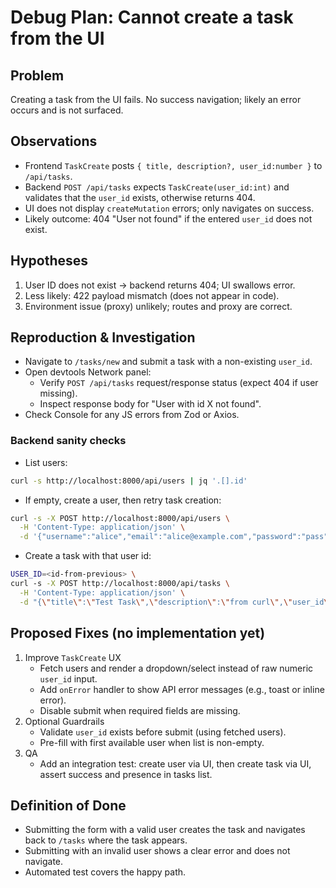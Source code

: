 # Debug Plan: Cannot create a task from the UI

## Problem
Creating a task from the UI fails. No success navigation; likely an error occurs and is not surfaced.

## Observations
- Frontend `TaskCreate` posts `{ title, description?, user_id:number }` to `/api/tasks`.
- Backend `POST /api/tasks` expects `TaskCreate(user_id:int)` and validates that the `user_id` exists, otherwise returns 404.
- UI does not display `createMutation` errors; only navigates on success.
- Likely outcome: 404 "User not found" if the entered `user_id` does not exist.

## Hypotheses
1. User ID does not exist → backend returns 404; UI swallows error.
2. Less likely: 422 payload mismatch (does not appear in code).
3. Environment issue (proxy) unlikely; routes and proxy are correct.

## Reproduction & Investigation
- Navigate to `/tasks/new` and submit a task with a non-existing `user_id`.
- Open devtools Network panel:
  - Verify `POST /api/tasks` request/response status (expect 404 if user missing).
  - Inspect response body for "User with id X not found".
- Check Console for any JS errors from Zod or Axios.

### Backend sanity checks
- List users:
```bash
curl -s http://localhost:8000/api/users | jq '.[].id'
```
- If empty, create a user, then retry task creation:
```bash
curl -s -X POST http://localhost:8000/api/users \
  -H 'Content-Type: application/json' \
  -d '{"username":"alice","email":"alice@example.com","password":"pass"}' | jq .id
```
- Create a task with that user id:
```bash
USER_ID=<id-from-previous> \
curl -s -X POST http://localhost:8000/api/tasks \
  -H 'Content-Type: application/json' \
  -d "{\"title\":\"Test Task\",\"description\":\"from curl\",\"user_id\":${USER_ID}}" | jq .
```

## Proposed Fixes (no implementation yet)
1. Improve `TaskCreate` UX
   - Fetch users and render a dropdown/select instead of raw numeric `user_id` input.
   - Add `onError` handler to show API error messages (e.g., toast or inline error).
   - Disable submit when required fields are missing.
2. Optional Guardrails
   - Validate `user_id` exists before submit (using fetched users).
   - Pre-fill with first available user when list is non-empty.
3. QA
   - Add an integration test: create user via UI, then create task via UI, assert success and presence in tasks list.

## Definition of Done
- Submitting the form with a valid user creates the task and navigates back to `/tasks` where the task appears.
- Submitting with an invalid user shows a clear error and does not navigate.
- Automated test covers the happy path.
